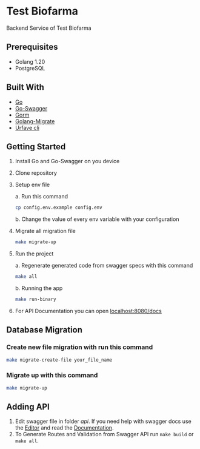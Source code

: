 # Test Biofarma

Backend Service of Test Biofarma

## Prerequisites

- Golang 1.20
- PostgreSQL

## Built With

- [Go](https://go.dev/)
- [Go-Swagger](https://github.com/go-swagger/go-swagger)
- [Gorm](https://gorm.io/)
- [Golang-Migrate](https://github.com/golang-migrate/migrate)
- [Urfave cli](https://github.com/urfave/cli)

## Getting Started

1. Install Go and Go-Swagger on you device
2. Clone repository
3. Setup env file

    a. Run this command
    ```bash
    cp config.env.example config.env
    ```
    b. Change the value of every env variable with your configuration

4. Migrate all migration file
    ```bash
    make migrate-up
    ```

5. Run the project

    a. Regenerate generated code from swagger specs with this command
    ```bash
    make all
    ```
    b. Running the app
    ```bash
    make run-binary
    ```
6. For API Documentation you can open [localhost:8080/docs](localhost:8080/docs)

## Database Migration
### Create new file migration with run this command
```bash
make migrate-create-file your_file_name
```
### Migrate up with this command
```bash
make migrate-up
```

## Adding API

1. Edit swagger file in folder *api*. If you need help with swagger docs use the [Editor](https://swagger.io/docs/open-source-tools/swagger-editor/) and read the [Documentation](https://swagger.io/docs/specification/about/).
2. To Generate Routes and Validation from Swagger API run `make build` or `make all`.
